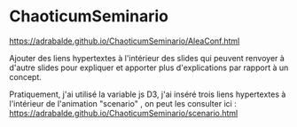 # ChaoticumSeminario




https://adrabalde.github.io/ChaoticumSeminario/AleaConf.html


Ajouter des liens hypertextes à l'intérieur des slides qui peuvent renvoyer à d'autre slides pour expliquer et apporter plus d'explications par rapport à un concept.

Pratiquement, j'ai utilisé la variable js D3, j'ai inséré trois liens hypertextes à l'intérieur de l'animation "scenario" ,
on peut les consulter ici : https://adrabalde.github.io/ChaoticumSeminario/scenario.html






